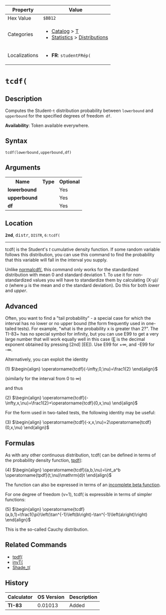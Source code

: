 | Property      | Value |
|---------------|-------|
| Hex Value     | `$BB12`|
| Categories    | <ul><li>[Catalog](<../categories/Catalog.md>) > [T](<../categories/Catalog.md#T>)</li><li>[Statistics](<../categories/Statistics.md>) > [Distributions](<../categories/Statistics.md#Distributions>)</li></ul> |
| Localizations | <ul><li><b>FR</b>: `studentFRép(`</li></ul> |

# `tcdf(`

## Description
Computes the Student-`t` distribution probability between `lowerbound` and` upperbound` for the specified degrees of freedom` df`.


<b>Availability</b>: Token available everywhere.

## Syntax
`tcdf(lowerbound,upperbound,df)`

## Arguments
<table>
<tr><th>Name</th><th>Type</th><th>Optional</th></tr>

<tr><td><b>lowerbound</b></td><td></td><td>Yes</td></tr>

<tr><td><b>upperbound</b></td><td></td><td>Yes</td></tr>

<tr><td><b>df</b></td><td></td><td>Yes</td></tr>

</table>

## Location
<tt><kbd><b>2nd</b></kbd></tt>, <kbd>distr</kbd>, `DISTR`, `6:tcdf(`
<hr>

tcdf( is the Student's _t_ cumulative density function. If some random variable follows this distribution, you can use this command to find the probability that this variable will fall in the interval you supply.

Unlike [normalcdf(](/normalcdf), this command only works for the standardized distribution with mean 0 and standard deviation 1. To use it for non-standardized values you will have to standardize them by calculating (X-μ)/σ (where μ is the mean and σ the standard deviation). Do this for both _lower_ and _upper_.

## Advanced

Often, you want to find a "tail probability" - a special case for which the interval has no lower or no upper bound (the form frequently used in one-tailed tests). For example, "what is the probability x is greater than 2?". The TI-83+ has no special symbol for infinity, but you can use E99 to get a very large number that will work equally well in this case ([E](/e-ten) is the decimal exponent obtained by pressing [2nd] [EE]). Use E99 for +∞, and -E99 for -∞.

Alternatively, you can exploit the identity

(1) $`\begin{align} \operatorname{tcdf}(-\infty,0,\nu)=\frac1{2} \end{align}`$ 

(similarly for the interval from 0 to ∞)

and thus

(2) $`\begin{align} \operatorname{tcdf}(-\infty,x,\nu)=\frac1{2}+\operatorname{tcdf}(0,x,\nu) \end{align}`$ 

For the form used in two-tailed tests, the following identity may be useful:

(3) $`\begin{align} \operatorname{tcdf}(-x,x,\nu)=2\operatorname{tcdf}(0,x,\nu) \end{align}`$ 

## Formulas

As with any other continuous distribution, tcdf( can be defined in terms of the probability density function, [tpdf(](/tpdf):

(4) $`\begin{align} \operatorname{tcdf}(a,b,\nu)=\int_a^b \operatorname{tpdf}(t,\nu)\mathrm{d}t \end{align}`$ 

The function can also be expressed in terms of an [incomplete beta function](https://mathworld.wolfram.com/IncompleteBetaFunction.html).

For one degree of freedom (ν=1), tcdf( is expressible in terms of simpler functions:

(5) $`\begin{align} \operatorname{tcdf}(a,b,1)=\frac1{\pi}\left(\tan^{-1}\left(b\right)-\tan^{-1}\left(a\right)\right) \end{align}`$ 

This is the so-called Cauchy distribution.

## Related Commands

*   [tpdf(](/tpdf)
*   [invT(](/invt)
*   [Shade_t(](/shade-t)

## History
| Calculator | OS Version | Description |
|------------|------------|-------------|
| <b>TI-83</b> | 0.01013 | Added |


